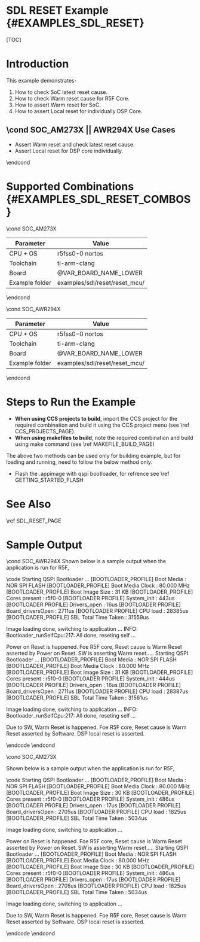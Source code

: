 # SDL RESET Example {#EXAMPLES_SDL_RESET}

[TOC]

# Introduction

This example demonstrates-
1. How to check SoC latest reset cause.
2. How to check Warm reset cause for R5F Core.
3. How to assert Warm reset for SoC.
4. How to assert Local reset for individually DSP Core.



\cond SOC_AM273X || AWR294X
Use Cases
---------
* Assert Warm reset and check latest reset cause.
* Assert Local reset for DSP core individually.

\endcond


# Supported Combinations {#EXAMPLES_SDL_RESET_COMBOS}


\cond SOC_AM273X

 Parameter      | Value
 ---------------|-----------
 CPU + OS       | r5fss0-0 nortos
 Toolchain      | ti-arm-clang
 Board          | @VAR_BOARD_NAME_LOWER
 Example folder | examples/sdl/reset/reset_mcu/

\endcond

\cond SOC_AWR294X

 Parameter      | Value
 ---------------|-----------
 CPU + OS       | r5fss0-0 nortos
 Toolchain      | ti-arm-clang
 Board          | @VAR_BOARD_NAME_LOWER
 Example folder | examples/sdl/reset/reset_mcu/

\endcond


# Steps to Run the Example

- **When using CCS projects to build**, import the CCS project for the required combination
  and build it using the CCS project menu (see \ref CCS_PROJECTS_PAGE).
- **When using makefiles to build**, note the required combination and build using
  make command (see \ref MAKEFILE_BUILD_PAGE)

The above two methods can be used only for building example, but for loading and running, need to follow the below method only.

- Flash the .appimage with qspi bootloader, for refrence see \ref GETTING_STARTED_FLASH

# See Also

\ref SDL_RESET_PAGE

# Sample Output

\cond  SOC_AWR294X
Shown below is a sample output when the application is run for R5F,

\code
Starting QSPI Bootloader ...
[BOOTLOADER_PROFILE] Boot Media       : NOR SPI FLASH
[BOOTLOADER_PROFILE] Boot Media Clock : 80.000 MHz
[BOOTLOADER_PROFILE] Boot Image Size  : 31 KB
[BOOTLOADER_PROFILE] Cores present    :
r5f0-0
[BOOTLOADER PROFILE] System_init                      :        443us
[BOOTLOADER PROFILE] Drivers_open                     :         16us
[BOOTLOADER PROFILE] Board_driversOpen                :       2711us
[BOOTLOADER PROFILE] CPU load                         :      28385us
[BOOTLOADER_PROFILE] SBL Total Time Taken             :      31559us

Image loading done, switching to application ...
INFO: Bootloader_runSelfCpu:217: All done, reseting self ...


Power on Reset is happened.
Foe R5F core, Reset cause is Warm Reset asserted by Power on Reset.
SW is asserting Warm reset.....
Starting QSPI Bootloader ...
[BOOTLOADER_PROFILE] Boot Media       : NOR SPI FLASH
[BOOTLOADER_PROFILE] Boot Media Clock : 80.000 MHz
[BOOTLOADER_PROFILE] Boot Image Size  : 31 KB
[BOOTLOADER_PROFILE] Cores present    :
r5f0-0
[BOOTLOADER PROFILE] System_init                      :        444us
[BOOTLOADER PROFILE] Drivers_open                     :         16us
[BOOTLOADER PROFILE] Board_driversOpen                :       2711us
[BOOTLOADER PROFILE] CPU load                         :      28387us
[BOOTLOADER_PROFILE] SBL Total Time Taken             :      31561us

Image loading done, switching to application ...
INFO: Bootloader_runSelfCpu:217: All done, reseting self ...


Due to SW, Warm Reset is happened.
Foe R5F core, Reset cause is Warm Reset asserted by Software.
DSP local reset is asserted.

\endcode
\endcond

\cond  SOC_AM273X

Shown below is a sample output when the application is run for R5F,

\code
Starting QSPI Bootloader ...
[BOOTLOADER_PROFILE] Boot Media       : NOR SPI FLASH
[BOOTLOADER_PROFILE] Boot Media Clock : 80.000 MHz
[BOOTLOADER_PROFILE] Boot Image Size  : 30 KB
[BOOTLOADER_PROFILE] Cores present    :
r5f0-0
[BOOTLOADER PROFILE] System_init                      :        486us
[BOOTLOADER PROFILE] Drivers_open                     :         17us
[BOOTLOADER PROFILE] Board_driversOpen                :       2705us
[BOOTLOADER PROFILE] CPU load                         :       1825us
[BOOTLOADER_PROFILE] SBL Total Time Taken             :       5034us

Image loading done, switching to application ...

Power on Reset is happened.
Foe R5F core, Reset cause is Warm Reset asserted by Power on Reset.
SW is asserting Warm reset.....
Starting QSPI Bootloader ...
[BOOTLOADER_PROFILE] Boot Media       : NOR SPI FLASH
[BOOTLOADER_PROFILE] Boot Media Clock : 80.000 MHz
[BOOTLOADER_PROFILE] Boot Image Size  : 30 KB
[BOOTLOADER_PROFILE] Cores present    :
r5f0-0
[BOOTLOADER PROFILE] System_init                      :        486us
[BOOTLOADER PROFILE] Drivers_open                     :         17us
[BOOTLOADER PROFILE] Board_driversOpen                :       2705us
[BOOTLOADER PROFILE] CPU load                         :       1825us
[BOOTLOADER_PROFILE] SBL Total Time Taken             :       5034us

Image loading done, switching to application ...

Due to SW, Warm Reset is happened.
Foe R5F core, Reset cause is Warm Reset asserted by Software.
DSP local reset is asserted.

\endcode
\endcond
